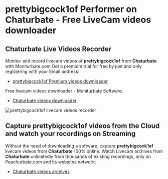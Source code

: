 # prettybigcock1of Performer on Chaturbate - Free LiveCam videos downloader

## Chaturbate Live Videos Recorder

Monitor and record livecam videos of **prettybigcock1of** from **Chaturbate** with Moniturbate.com
Get a premium trial for free by just and only registering with your Email address:
* [prettybigcock1of Premium videos downloader](https://moniturbate.com/request-demo-licence-key.html)

Free livecam videos downloader - Moniturbate Software:
* [Chaturbate videos downloader](https://moniturbate.com/moniturbate-download-software.html)

![prettybigcock1of livecam videos recorder](https://peachurnet.com/templates/moniturbate-software.png)


## Capture prettybigcock1of videos from the Cloud and watch your recordings on Streaming

Without the need of downloading a software, capture **prettybigcock1of** livecam videos from **Chaturbate** 100% online.
Watch Livecam archives from **Chaturbate** unlimitedly from thousands of existing recordings, only on Peachurbate.com and its websites network:
* [Chaturbate videos archives](https://peachurnet.com/)